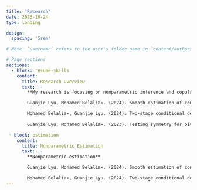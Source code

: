 ```yaml
---
title: 'Research'
date: 2023-10-24
type: landing

design:
  spacing: '5rem'

# Note: `username` refers to the user's folder name in `content/authors/`

# Page sections
sections:
  - block: resume-skills
    content:
      title: Research Overview
      text: |-
        **My research is focusing on nonparametric inference and copula modeling.**

        Guanjie Lyu, Mohamed Belalia∗. (2024). Smooth estimation of conditional quantile function using Bernstein polynomials. Statistics 58 (2): 407-421.

        Mohamed Belalia∗, Guanjie Lyu. (2024). Two-stage conditional density estimation based on Bernstein polynomials. Communications in Statistics - Theory and Methods 53 (11): 4172-4193.
 
        Guanjie Lyu, Mohamed Belalia∗. (2023). Testing symmetry for bivariate copulas using Bernstein polynomials. Statistics and Computing 33 (6): 128.

 - block: estimation
    content:
      title: Nonparametric Estimation
      text: |-
        **Nonparametric estimation**

        Guanjie Lyu, Mohamed Belalia∗. (2024). Smooth estimation of conditional quantile function using Bernstein polynomials. Statistics 58 (2): 407-421.

        Mohamed Belalia∗, Guanjie Lyu. (2024). Two-stage conditional density estimation based on Bernstein polynomials. Communications in Statistics - Theory and Methods 53 (11): 4172-4193.
---
```


